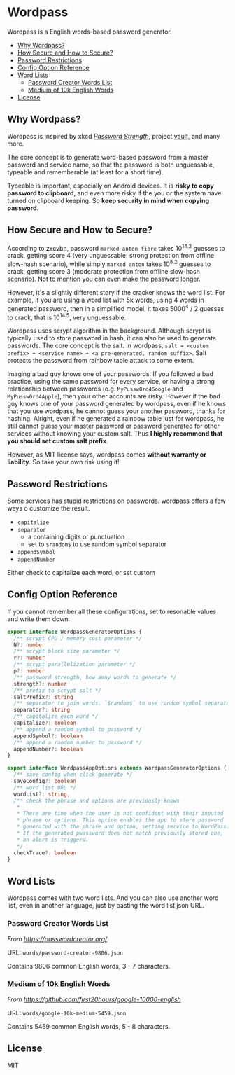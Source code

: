 # Wordpass

Wordpass is a English words-based password generator.

- [Why Wordpass?](#why-wordpass)
- [How Secure and How to Secure?](#how-secure-and-how-to-secure)
- [Password Restrictions](#password-restrictions)
- [Config Option Reference](#config-option-reference)
- [Word Lists](#word-lists)
  - [Password Creator Words List](#password-creator-words-list)
  - [Medium of 10k English Words](#medium-of-10k-english-words)
- [License](#license)

## Why Wordpass?

Wordpass is inspired by xkcd [*Password Strength*](https://xkcd.com/936/), project [vault](https://github.com/jcoglan/vault), and many more.

The core concept is to generate word-based password from a master password and service name, so that the password is both unguessable, typeable and rememberable (at least for a short time).

Typeable is important, especially on Android devices. It is **risky to copy password to clipboard**, and even more risky if the you or the system have turned on clipboard keeping. So **keep security in mind when copying password**.

## How Secure and How to Secure?

According to [zxcvbn](https://www.npmjs.com/package/zxcvbn), password `marked anton fibre` takes 10<sup>14.2</sup> guesses to crack, getting score 4 (very unguessable: strong protection from offline slow-hash scenario), while simply `marked anton` takes 10<sup>8.2</sup> guesses to crack, getting score 3 (moderate protection from offline slow-hash scenario). Not to mention you can even make the password longer.

However, it's a slightly different story if the cracker knows the word list. For example, if you are using a word list with 5k words, using 4 words in generated password, then in a simplified model, it takes 5000<sup>4</sup> / 2 guesses to crack, that is 10<sup>14.5</sup>, very unguessable.

Wordpass uses scrypt algorithm in the background. Although scrypt is typically used to store password in hash, it can also be used to generate passwords. The core concept is the salt. In wordpass, `salt = <custom prefix> + <service name> + <a pre-generated, random suffix>`. Salt protects the password from rainbow table attack to some extent.

Imaging a bad guy knows one of your passwords. If you followed a bad practice, using the same password for every service, or having a strong relationship between passwords (e.g. `MyPussw0rd4Google` and `MyPussw0rd4Apple`), then your other accounts are risky. However if the bad guy knows one of your password generated by wordpass, even if he knows that you use wordpass, he cannot guess your another password, thanks for hashing. Alright, even if he generated a rainbow table just for wordpass, he still cannot guess your master password or password generated for other services without knowing your custom salt. Thus **I highly recommend that you should set custom salt prefix**.

However, as MIT license says, wordpass comes **without warranty or liability**. So take your own risk using it!

## Password Restrictions

Some services has stupid restrictions on passwords. wordpass offers a few ways o customize the result.

- `capitalize`
- `separator`
  - a containing digits or punctuation
  - set to `$random$` to use random symbol separator
- `appendSymbol`
- `appendNumber`

Either check  to capitalize each word, or set custom

## Config Option Reference

If you cannot remember all these configurations, set to resonable values and write them down.

```typescript
export interface WordpassGeneratorOptions {
  /** scrypt CPU / memory cost parameter */
  N?: number
  /** scrypt block size parameter */
  r?: number
  /** scrypt parallelization parameter */
  p?: number
  /** password strength, how amny words to generate */
  strength?: number
  /** prefix to scrypt salt */
  saltPrefix?: string
  /** separator to join words. `$random$` to use random symbol separator */
  separator?: string
  /** capitalize each word */
  capitalize?: boolean
  /** append a random symbol to password */
  appendSymbol?: boolean
  /** append a random number to password */
  appendNumber?: boolean
}

export interface WordpassAppOptions extends WordpassGeneratorOptions {
  /** save config when click generate */
  saveConfig?: boolean
  /** word list URL */
  wordList?: string,
  /** check the phrase and options are previously known
   *
   * There are time when the user is not confident with their inputed
   * phrase or options. This option enables the app to store password
   * generated with the phrase and option, setting service to WordPass.
   * If the generated pwassword does not match previously stored one,
   * an alert is triggerd.
   */
  checkTrace?: boolean
}
```

## Word Lists

Wordpass comes with two word lists. And you can also use another word list, even in another language, just by pasting the word list json URL.

### Password Creator Words List

*From https://passwordcreator.org/*

URL: `words/password-creator-9806.json`

Contains 9806 common English words, 3 - 7 characters.

### Medium of 10k English Words

*From https://github.com/first20hours/google-10000-english*

URL: `words/google-10k-medium-5459.json`

Contains 5459 common English words, 5 - 8 characters.


## License

MIT
